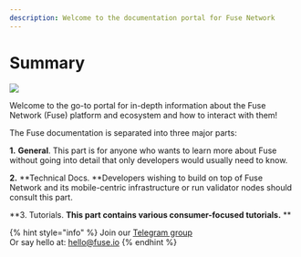```yaml
---
description: Welcome to the documentation portal for Fuse Network
---
```

# Summary

![](broken-reference)

Welcome to the go-to portal for in-depth information about the Fuse Network (Fuse) platform and ecosystem and how to interact with them!

The Fuse documentation is separated into three major parts:

**1.** **General**. This part is for anyone who wants to learn more about Fuse without going into detail that only developers would usually need to know.

**2.** **Technical Docs. **Developers wishing to build on top of Fuse Network and its mobile-centric infrastructure or run validator nodes should consult this part. 

**3. Tutorials. **This part contains various consumer-focused tutorials.** **  

{% hint style="info" %}
Join our [Telegram group](https://t.me/fuseio)\
Or say hello at: hello@fuse.io
{% endhint %}
